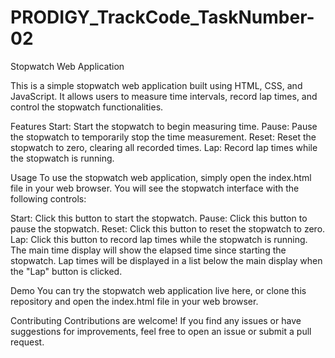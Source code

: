 # PRODIGY_TrackCode_TaskNumber-02
Stopwatch Web Application

This is a simple stopwatch web application built using HTML, CSS, and JavaScript. It allows users to measure time intervals, record lap times, and control the stopwatch functionalities.

Features
Start: Start the stopwatch to begin measuring time. Pause: Pause the stopwatch to temporarily stop the time measurement. Reset: Reset the stopwatch to zero, clearing all recorded times. Lap: Record lap times while the stopwatch is running.

Usage
To use the stopwatch web application, simply open the index.html file in your web browser. You will see the stopwatch interface with the following controls:

Start: Click this button to start the stopwatch. Pause: Click this button to pause the stopwatch. Reset: Click this button to reset the stopwatch to zero. Lap: Click this button to record lap times while the stopwatch is running. The main time display will show the elapsed time since starting the stopwatch. Lap times will be displayed in a list below the main display when the "Lap" button is clicked.

Demo
You can try the stopwatch web application live here, or clone this repository and open the index.html file in your web browser.

Contributing
Contributions are welcome! If you find any issues or have suggestions for improvements, feel free to open an issue or submit a pull request.
